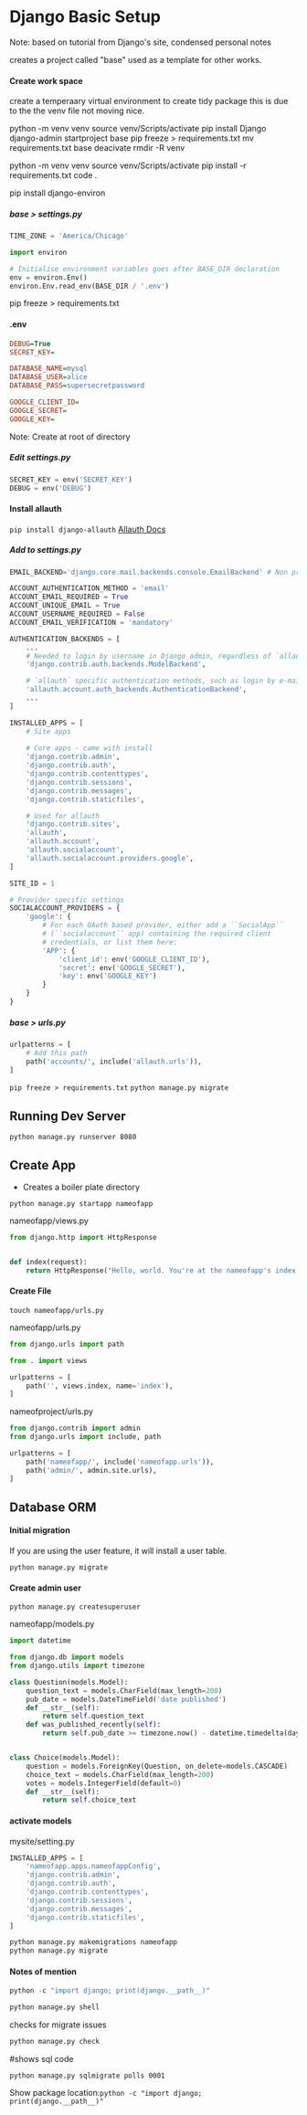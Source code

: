 # Django Basic Setup
Note: based on tutorial from Django's site, condensed personal notes

creates a project called "base" used as a template for other works.

#### Create work space
create a temperaary virtual environment to create tidy package this is due to the the venv file not moving nice.

python -m venv venv
source venv/Scripts/activate
pip install Django
django-admin startproject base
pip freeze > requirements.txt
mv requirements.txt base
deacivate
rmdir -R venv

python -m venv venv
source venv/Scripts/activate
pip install -r requirements.txt
code .

pip install django-environ

##### base > settings.py
```python
TIME_ZONE = 'America/Chicago'
```
```python
import environ

# Initialise environment variables goes after BASE_DIR declaration
env = environ.Env()
environ.Env.read_env(BASE_DIR / '.env')
```
pip freeze > requirements.txt

#### .env
```ini
DEBUG=True
SECRET_KEY=

DATABASE_NAME=mysql
DATABASE_USER=alice
DATABASE_PASS=supersecretpassword

GOOGLE_CLIENT_ID=
GOOGLE_SECRET=
GOOGLE_KEY=
```
Note: Create at root of directory

##### Edit settings.py
```python
SECRET_KEY = env('SECRET_KEY')
DEBUG = env('DEBUG')
```

#### Install allauth

`pip install django-allauth`
[Allauth Docs](https://django-allauth.readthedocs.io/en/latest/installation.html)

##### Add to settings.py
```python
EMAIL_BACKEND='django.core.mail.backends.console.EmailBackend' # Non production!

ACCOUNT_AUTHENTICATION_METHOD = 'email' 
ACCOUNT_EMAIL_REQUIRED = True
ACCOUNT_UNIQUE_EMAIL = True
ACCOUNT_USERNAME_REQUIRED = False
ACCOUNT_EMAIL_VERIFICATION = 'mandatory' 

AUTHENTICATION_BACKENDS = [
    ...
    # Needed to login by username in Django admin, regardless of `allauth`
    'django.contrib.auth.backends.ModelBackend',

    # `allauth` specific authentication methods, such as login by e-mail
    'allauth.account.auth_backends.AuthenticationBackend',
    ...
]

INSTALLED_APPS = [
    # Site apps
    
    # Core apps - came with install
    'django.contrib.admin',
    'django.contrib.auth',
    'django.contrib.contenttypes',
    'django.contrib.sessions',
    'django.contrib.messages',
    'django.contrib.staticfiles',

    # Used for allauth
    'django.contrib.sites',
    'allauth',
    'allauth.account',
    'allauth.socialaccount',
    'allauth.socialaccount.providers.google',
]

SITE_ID = 1

# Provider specific settings
SOCIALACCOUNT_PROVIDERS = {
    'google': {
        # For each OAuth based provider, either add a ``SocialApp``
        # (``socialaccount`` app) containing the required client
        # credentials, or list them here:
        'APP': {
            'client_id': env('GOOGLE_CLIENT_ID'),
            'secret': env('GOOGLE_SECRET'),
            'key': env('GOOGLE_KEY')
        }
    }
}
```
##### base > urls.py
```python
urlpatterns = [
    # Add this path
    path('accounts/', include('allauth.urls')),
]
```
`pip freeze > requirements.txt`
`python manage.py migrate`



## Running Dev Server
```shell
python manage.py runserver 8080
```

## Create App
 - Creates a boiler plate directory 

```shell
python manage.py startapp nameofapp
```


nameofapp/views.py
```python
from django.http import HttpResponse


def index(request):
    return HttpResponse("Hello, world. You're at the nameofapp's index.")
```


#### Create File

```shell
touch nameofapp/urls.py
```


nameofapp/urls.py
```python
from django.urls import path

from . import views

urlpatterns = [
    path('', views.index, name='index'),
]
```


nameofproject/urls.py
```python
from django.contrib import admin
from django.urls import include, path

urlpatterns = [
    path('nameofapp/', include('nameofapp.urls')),
    path('admin/', admin.site.urls),
]
```

## Database ORM

#### Initial migration
If you are using the user feature, it will install a user table.
```shell
python manage.py migrate
```
#### Create admin user
```shell
python manage.py createsuperuser
```

nameofapp/models.py
```python
import datetime

from django.db import models
from django.utils import timezone

class Question(models.Model):
    question_text = models.CharField(max_length=200)
    pub_date = models.DateTimeField('date published')
    def __str__(self):
        return self.question_text
    def was_published_recently(self):
        return self.pub_date >= timezone.now() - datetime.timedelta(days=1)


class Choice(models.Model):
    question = models.ForeignKey(Question, on_delete=models.CASCADE)
    choice_text = models.CharField(max_length=200)
    votes = models.IntegerField(default=0)
    def __str__(self):
        return self.choice_text
```

#### activate models 
mysite/setting.py
```python
INSTALLED_APPS = [
    'nameofapp.apps.nameofappConfig',
    'django.contrib.admin',
    'django.contrib.auth',
    'django.contrib.contenttypes',
    'django.contrib.sessions',
    'django.contrib.messages',
    'django.contrib.staticfiles',
]
```


```python
python manage.py makemigrations nameofapp
python manage.py migrate
```






#### Notes of mention
```python
python -c "import django; print(django.__path__)"
```
```python
python manage.py shell
```
checks for migrate issues

```python
python manage.py check
```
#shows sql code
```shell
python manage.py sqlmigrate polls 0001
```

Show package location:`python -c "import django; print(django.__path__)"`